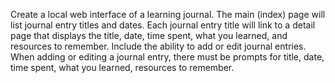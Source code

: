 Create a local web interface of a learning journal. The main (index) page will list journal entry titles and dates. Each journal entry title will link to a detail page that displays the title, date, time spent, what you learned, and resources to remember. Include the ability to add or edit journal entries. When adding or editing a journal entry, there must be prompts for title, date, time spent, what you learned, resources to remember.
